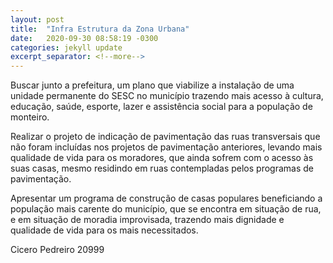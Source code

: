 ```yaml
---
layout: post
title:  "Infra Estrutura da Zona Urbana"
date:   2020-09-30 08:58:19 -0300
categories: jekyll update
excerpt_separator: <!--more-->
---
```


Buscar junto a prefeitura, um plano que viabilize a instalação de uma unidade permanente do SESC no município trazendo mais acesso à cultura, educação, saúde, esporte, lazer e assistência social para a população de monteiro.

Realizar o projeto de indicação de pavimentação das ruas transversais que não foram incluídas nos projetos de pavimentação anteriores, levando mais qualidade de vida para os moradores, que ainda sofrem com o acesso às suas casas, mesmo residindo em ruas contempladas pelos programas de pavimentação.

Apresentar um programa de construção de casas populares beneficiando a população mais carente do município, que se encontra em situação de rua, e em situação de moradia improvisada, trazendo mais dignidade e qualidade de vida para os mais necessitados.

<!--more-->

Cicero Pedreiro 20999